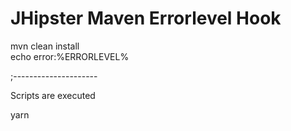 JHipster Maven Errorlevel Hook
========================

mvn clean install   
echo error:%ERRORLEVEL%

;---------------------

Scripts are executed 

yarn 
